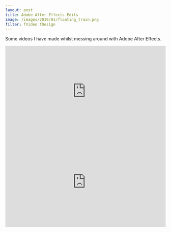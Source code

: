 ```yaml
---
layout: post
title: Adobe After Effects Edits
image: /images/2019/01/floating_train.png
filter: fVideo fDesign
---
```


Some videos I have made whilst messing around with Adobe After Effects.  
	

<style>.embed-container { position: relative; padding-bottom: 56.25%; height: 0; overflow: hidden; max-width: 100%; } .embed-container iframe, .embed-container object, .embed-container embed { position: absolute; top: 0; left: 0; width: 100%; height: 100%; }</style><div class='embed-container'><iframe src='https://www.youtube.com/embed/MXXmWBPgyvU' frameborder='0' allowfullscreen></iframe></div>	  
	  
	  
<style>.embed-container { position: relative; padding-bottom: 56.25%; height: 0; overflow: hidden; max-width: 100%; } .embed-container iframe, .embed-container object, .embed-container embed { position: absolute; top: 0; left: 0; width: 100%; height: 100%; }</style><div class='embed-container'><iframe src='https://www.youtube.com/embed/UROfqvWi9kg' frameborder='0' allowfullscreen></iframe></div>	
